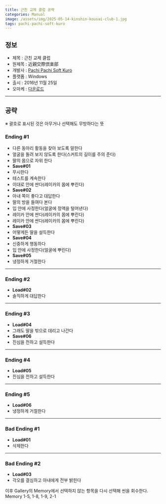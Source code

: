 ```yaml
---
title: 근친 교제 클럽 공략
categories: Manual
image: /assets/img/2025-05-14-kinshin-kousai-club-1.jpg
tags: pachi-pachi-soft-kuro
---
```


## 정보

* 제목 : 근친 교제 클럽
* 원제목 : 近親交際倶楽部
* 개발사 : [Pachi Pachi Soft Kuro](/tags/pachi-pachi-soft-kuro)
* 플랫폼 : Windows
* 출시 : 2016년 11월 25일
* 오마케 : [다운로드](/assets/omake/kinshin-kousai-club.zip)

---

## 공략

※ 괄호로 표시된 것은 아무거나 선택해도 무방하다는 뜻  

### Ending #1
* 다른 동아리 활동을 찾아 보도록 말한다
* 얼굴을 돌려 보지 않도록 한다(스커트의 길이를 주의 준다)
* 딸의 몸으로 자위 한다
* **Save#01**
* 무시한다
* 테스트를 계속한다
* 이대로 안에 싼다(레이카의 몸에 뿌린다)
* **Save#02**
* 아내 쪽이 좋다고 대답한다
* 딸의 방을 들여다 본다
* 입 안에 사정한다(얼굴에 정액을 털어낸다)
* 레이카 안에 싼다(레이카의 몸에 뿌린다)
* 레이카 안에 싼다(레이카의 몸에 뿌린다)
* **Save#03**
* 어떻게든 딸을 설득한다
* **Save#04**
* 신중하게 행동하다
* 입 안에 사정한다(얼굴에 뿌린다)
* **Save#05**
* 냉정하게 거절한다

---

### Ending #2

* **Load#02**
* 솔직하게 대답한다

---

### Ending #3

* **Load#04**
* 그래도 딸을 밖으로 데리고 나간다
* **Save#06**
* 진심을 전하고 설득한다

---

### Ending #4
* **Load#05**
* 진심을 전하고 설득한다

---

### Ending #5
* **Load#06**
* 냉정하게 거절한다

---

### Bad Ending #1

* **Load#01**
* 삭제한다

---

### Bad Ending #2

* **Load#03**
* 각오를 결심하고 아내에게 전부 밝힌다

이후 Gallery의 Memory에서 선택하지 않는 항목을 다시 선택해 씬을 회수한다.  
Memory 1-5, 1-8, 1-9, 2-1  